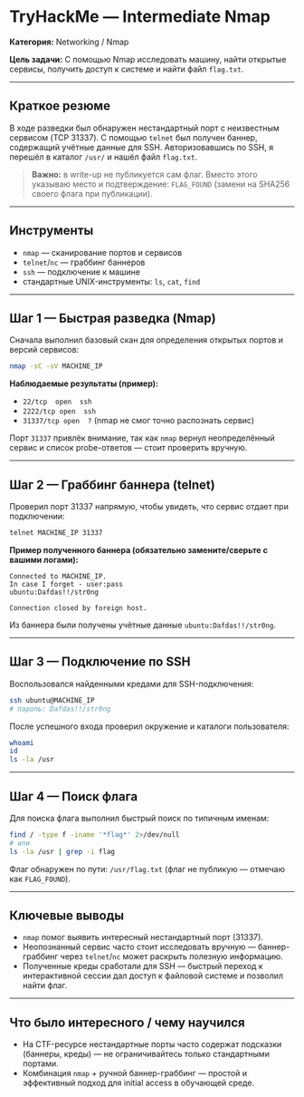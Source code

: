 # TryHackMe — Intermediate Nmap

**Категория:** Networking / Nmap

**Цель задачи:**
С помощью Nmap исследовать машину, найти открытые сервисы, получить доступ к системе и найти файл `flag.txt`.

---

## Краткое резюме

В ходе разведки был обнаружен нестандартный порт с неизвестным сервисом (TCP 31337). С помощью `telnet` был получен баннер, содержащий учётные данные для SSH. Авторизовавшись по SSH, я перешёл в каталог `/usr/` и нашёл файл `flag.txt`.

> **Важно:** в write-up не публикуется сам флаг. Вместо этого указываю место и подтверждение: `FLAG_FOUND` (замени на SHA256 своего флага при публикации).

---

## Инструменты

* `nmap` — сканирование портов и сервисов
* `telnet`/`nc` — граббинг баннеров
* `ssh` — подключение к машине
* стандартные UNIX-инструменты: `ls`, `cat`, `find`

---

## Шаг 1 — Быстрая разведка (Nmap)

Сначала выполнил базовый скан для определения открытых портов и версий сервисов:

```bash
nmap -sC -sV MACHINE_IP
```

**Наблюдаемые результаты (пример):**

* `22/tcp  open  ssh`
* `2222/tcp open  ssh`
* `31337/tcp open  ?` (nmap не смог точно распознать сервис)

Порт `31337` привлёк внимание, так как `nmap` вернул неопределённый сервис и список probe-ответов — стоит проверить вручную.

---

## Шаг 2 — Граббинг баннера (telnet)

Проверил порт 31337 напрямую, чтобы увидеть, что сервис отдает при подключении:

```bash
telnet MACHINE_IP 31337
```

**Пример полученного баннера (обязательно замените/сверьте с вашими логами):**

```
Connected to MACHINE_IP.
In case I forget - user:pass
ubuntu:Dafdas!!/str0ng

Connection closed by foreign host.
```

Из баннера были получены учётные данные `ubuntu:Dafdas!!/str0ng`.

---

## Шаг 3 — Подключение по SSH

Воспользовался найденными кредами для SSH-подключения:

```bash
ssh ubuntu@MACHINE_IP
# пароль: Dafdas!!/str0ng
```

После успешного входа проверил окружение и каталоги пользователя:

```bash
whoami
id
ls -la /usr
```

---

## Шаг 4 — Поиск флага

Для поиска флага выполнил быстрый поиск по типичным именам:

```bash
find / -type f -iname '*flag*' 2>/dev/null
# или
ls -la /usr | grep -i flag
```

Флаг обнаружен по пути: `/usr/flag.txt`
(флаг не публикую — отмечаю как `FLAG_FOUND`).

---

## Ключевые выводы

* `nmap` помог выявить интересный нестандартный порт (31337).
* Неопознанный сервис часто стоит исследовать вручную — баннер-граббинг через `telnet`/`nc` может раскрыть полезную информацию.
* Полученные креды сработали для SSH — быстрый переход к интерактивной сессии дал доступ к файловой системе и позволил найти флаг.

---

## Что было интересного / чему научился

* На CTF-ресурсе нестандартные порты часто содержат подсказки (баннеры, креды) — не ограничивайтесь только стандартными портами.
* Комбинация `nmap` + ручной баннер-граббинг — простой и эффективный подход для initial access в обучающей среде.